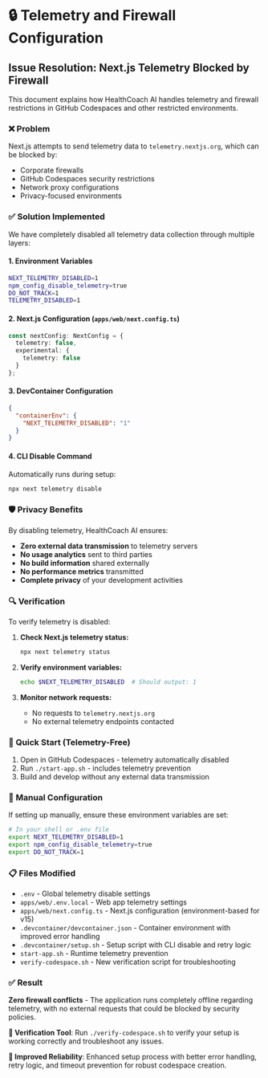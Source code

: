 # 🔒 Telemetry and Firewall Configuration

## Issue Resolution: Next.js Telemetry Blocked by Firewall

This document explains how HealthCoach AI handles telemetry and firewall restrictions in GitHub Codespaces and other restricted environments.

### ❌ Problem
Next.js attempts to send telemetry data to `telemetry.nextjs.org`, which can be blocked by:
- Corporate firewalls
- GitHub Codespaces security restrictions
- Network proxy configurations
- Privacy-focused environments

### ✅ Solution Implemented

We have completely disabled all telemetry data collection through multiple layers:

#### 1. Environment Variables
```bash
NEXT_TELEMETRY_DISABLED=1
npm_config_disable_telemetry=true  
DO_NOT_TRACK=1
TELEMETRY_DISABLED=1
```

#### 2. Next.js Configuration (`apps/web/next.config.ts`)
```typescript
const nextConfig: NextConfig = {
  telemetry: false,
  experimental: {
    telemetry: false
  }
};
```

#### 3. DevContainer Configuration
```json
{
  "containerEnv": {
    "NEXT_TELEMETRY_DISABLED": "1"
  }
}
```

#### 4. CLI Disable Command
Automatically runs during setup:
```bash
npx next telemetry disable
```

### 🛡️ Privacy Benefits

By disabling telemetry, HealthCoach AI ensures:
- **Zero external data transmission** to telemetry servers
- **No usage analytics** sent to third parties
- **No build information** shared externally
- **No performance metrics** transmitted
- **Complete privacy** of your development activities

### 🔍 Verification

To verify telemetry is disabled:

1. **Check Next.js telemetry status:**
   ```bash
   npx next telemetry status
   ```

2. **Verify environment variables:**
   ```bash
   echo $NEXT_TELEMETRY_DISABLED  # Should output: 1
   ```

3. **Monitor network requests:**
   - No requests to `telemetry.nextjs.org`
   - No external telemetry endpoints contacted

### 🚀 Quick Start (Telemetry-Free)

1. Open in GitHub Codespaces - telemetry automatically disabled
2. Run `./start-app.sh` - includes telemetry prevention
3. Build and develop without any external data transmission

### 🔧 Manual Configuration

If setting up manually, ensure these environment variables are set:

```bash
# In your shell or .env file
export NEXT_TELEMETRY_DISABLED=1
export npm_config_disable_telemetry=true
export DO_NOT_TRACK=1
```

### 📋 Files Modified

- `.env` - Global telemetry disable settings
- `apps/web/.env.local` - Web app telemetry settings  
- `apps/web/next.config.ts` - Next.js configuration (environment-based for v15)
- `.devcontainer/devcontainer.json` - Container environment with improved error handling
- `.devcontainer/setup.sh` - Setup script with CLI disable and retry logic
- `start-app.sh` - Runtime telemetry prevention
- `verify-codespace.sh` - New verification script for troubleshooting

### ✅ Result

**Zero firewall conflicts** - The application runs completely offline regarding telemetry, with no external requests that could be blocked by security policies.

**🔧 Verification Tool**: Run `./verify-codespace.sh` to verify your setup is working correctly and troubleshoot any issues.

**📱 Improved Reliability**: Enhanced setup process with better error handling, retry logic, and timeout prevention for robust codespace creation.